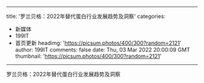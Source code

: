 
---
title: '罗兰贝格：2022年替代蛋白行业发展趋势及洞察'
categories: 
 - 新媒体
 - 199IT
 - 首页更新
headimg: 'https://picsum.photos/400/300?random=2121'
author: 199IT
comments: false
date: Thu, 03 Mar 2022 20:00:09 GMT
thumbnail: 'https://picsum.photos/400/300?random=2121'
---

<div>   
罗兰贝格：2022年替代蛋白行业发展趋势及洞察  
</div>
            